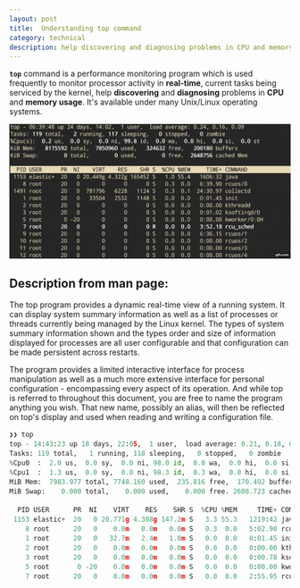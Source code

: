 ```yaml
---
layout: post
title:  Understanding top command
category: technical 
description: help discovering and diagnosing problems in CPU and memory usage
---
```


**`top`** command is a performance monitoring program which is used frequently to monitor processor activity in **real-time**, current tasks being serviced by the kernel, help **discovering** and **diagnosing** problems in **CPU** and **memory usage**. It's available under many Unix/Linux operating systems.

![](/assets/img/top-command-optimized.gif)

<!--description-->

## Description from man page:

The top program provides a dynamic real-time view of a running system. It can display system summary information as well as a list of processes or threads currently being managed by the Linux kernel. The types of system summary information shown and the types order and size of information displayed for processes are all user configurable and that configuration can be  made persistent across restarts.

The program provides a limited interactive interface for process manipulation as well as a much more extensive interface for personal configuration - encompassing every aspect of its operation. And while top is referred to throughout this document, you are free to name the program anything you wish. That new name, possibly an alias, will then be reflected on top's display and used when reading and writing a configuration file.

```python
❯❯ top
top - 14:43:23 up 18 days, 22:05,  1 user,  load average: 0.21, 0.18, 0.12
Tasks: 119 total,   1 running, 118 sleeping,   0 stopped,   0 zombie
%Cpu0  :  2.0 us,  0.0 sy,  0.0 ni, 98.0 id,  0.0 wa,  0.0 hi,  0.0 si,  0.0 st
%Cpu1  :  1.3 us,  0.0 sy,  0.0 ni, 98.3 id,  0.3 wa,  0.0 hi,  0.0 si,  0.0 st
MiB Mem:  7983.977 total, 7748.160 used,  235.816 free,  170.492 buffers
MiB Swap:    0.000 total,    0.000 used,    0.000 free. 2608.723 cached Mem

  PID USER      PR  NI    VIRT    RES    SHR S  %CPU %MEM     TIME+ COMMAND
 1153 elastic+  20   0 20.771g 4.308g 147.2m S   3.3 55.3   1219:42 java
    8 root      20   0    0.0m   0.0m   0.0m S   0.3  0.0   5:02.90 rcuos/0
    1 root      20   0   32.7m   2.4m   1.0m S   0.0  0.0   0:01.45 init
    2 root      20   0    0.0m   0.0m   0.0m S   0.0  0.0   0:00.00 kthreadd
    3 root      20   0    0.0m   0.0m   0.0m S   0.0  0.0   0:00.78 ksoftirqd/0
    5 root       0 -20    0.0m   0.0m   0.0m S   0.0  0.0   0:00.00 kworker/0:0H
    7 root      20   0    0.0m   0.0m   0.0m S   0.0  0.0   2:55.95 rcu_sched
```
